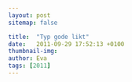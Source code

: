 ```yaml
---
layout: post
sitemap: false

title:  "Typ gode likt"
date:   2011-09-29 17:52:13 +0100
thumbnail-img: 
author: Eva
tags: [2011]
---
```




